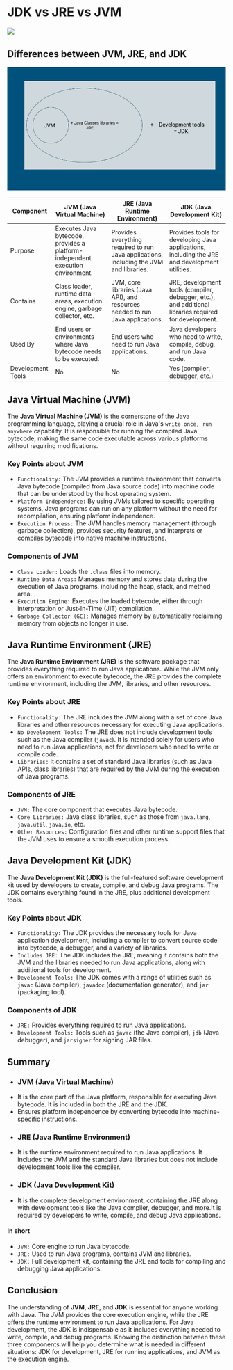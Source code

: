 # JDK vs JRE vs JVM
[![](https://markdown-videos-api.jorgenkh.no/youtube/lbyLT3KgkF0)](https://youtu.be/lbyLT3KgkF0)

## Differences between JVM, JRE, and JDK
![JDK vs JRE vs JVM](https://github.com/nakulmitra/java-tutorial/blob/master/introduction-to-java/jdk-jre-jvm/JDKvsJREvsJVM.png)

|         Component         |   JVM (Java Virtual Machine) |   JRE (Java Runtime Environment)  |   JDK (Java Development Kit) |
| ------------------------- | ---------------------------- | --------------------------------- | ---------------------------- |
| Purpose  | Executes Java bytecode, provides a platform-independent execution environment.  | Provides everything required to run Java applications, including the JVM and libraries.                 | Provides tools for developing Java applications, including the JRE and development utilities.  |  
| Contains  | Class loader, runtime data areas, execution engine, garbage collector, etc. | JVM, core libraries (Java API), and resources needed to run Java applications. | JRE, development tools (compiler, debugger, etc.), and additional libraries required for development. | 
| Used By  | End users or environments where Java bytecode needs to be executed. | End users who need to run Java applications. | Java developers who need to write, compile, debug, and run Java code. | 
| Development Tools  | No | No | Yes (compiler, debugger, etc.) | 

## Java Virtual Machine (JVM)
The **Java Virtual Machine (JVM)** is the cornerstone of the Java programming language, playing a crucial role in Java's `write once, run anywhere` capability. It is responsible for running the compiled Java bytecode, making the same code executable across various platforms without requiring modifications.

### Key Points about JVM
* `Functionality:` The JVM provides a runtime environment that converts Java bytecode (compiled from Java source code) into machine code that can be understood by the host operating system.
* `Platform Independence:` By using JVMs tailored to specific operating systems, Java programs can run on any platform without the need for recompilation, ensuring platform independence.
* `Execution Process:` The JVM handles memory management (through garbage collection), provides security features, and interprets or compiles bytecode into native machine instructions.

### Components of JVM
* `Class Loader:` Loads the `.class` files into memory.
* `Runtime Data Areas:` Manages memory and stores data during the execution of Java programs, including the heap, stack, and method area.
* `Execution Engine:` Executes the loaded bytecode, either through interpretation or Just-In-Time (JIT) compilation.
* `Garbage Collector (GC):` Manages memory by automatically reclaiming memory from objects no longer in use.

## Java Runtime Environment (JRE)
The **Java Runtime Environment (JRE)** is the software package that provides everything required to run Java applications. While the JVM only offers an environment to execute bytecode, the JRE provides the complete runtime environment, including the JVM, libraries, and other resources.

### Key Points about JRE
* `Functionality:` The JRE includes the JVM along with a set of core Java libraries and other resources necessary for executing Java applications.
* `No Development Tools:` The JRE does not include development tools such as the Java compiler (`javac`). It is intended solely for users who need to run Java applications, not for developers who need to write or compile code.
* `Libraries:` It contains a set of standard Java libraries (such as Java APIs, class libraries) that are required by the JVM during the execution of Java programs.

### Components of JRE
* `JVM:` The core component that executes Java bytecode.
* `Core Libraries:` Java class libraries, such as those from `java.lang`, `java.util`, `java.io`, etc.
* `Other Resources:` Configuration files and other runtime support files that the JVM uses to ensure a smooth execution process.

## Java Development Kit (JDK)
The **Java Development Kit (JDK)** is the full-featured software development kit used by developers to create, compile, and debug Java programs. The JDK contains everything found in the JRE, plus additional development tools.

### Key Points about JDK
* `Functionality:` The JDK provides the necessary tools for Java application development, including a compiler to convert source code into bytecode, a debugger, and a variety of libraries.
* `Includes JRE:` The JDK includes the JRE, meaning it contains both the JVM and the libraries needed to run Java applications, along with additional tools for development.
* `Development Tools:` The JDK comes with a range of utilities such as `javac` (Java compiler), `javadoc` (documentation generator), and `jar` (packaging tool).

### Components of JDK
* `JRE:` Provides everything required to run Java applications.
* `Development Tools:` Tools such as `javac` (the Java compiler), `jdb` (Java debugger), and `jarsigner` for signing JAR files.

## Summary
* ### JVM (Java Virtual Machine)
* It is the core part of the Java platform, responsible for executing Java bytecode. It is included in both the JRE and the JDK.
* Ensures platform independence by converting bytecode into machine-specific instructions.
* ### JRE (Java Runtime Environment)
* It is the runtime environment required to run Java applications. It includes the JVM and the standard Java libraries but does not include development tools like the compiler.
* ### JDK (Java Development Kit)
* It is the complete development environment, containing the JRE along with development tools like the Java compiler, debugger, and more.It is required by developers to write, compile, and debug Java applications.

#### In short
* `JVM:` Core engine to run Java bytecode.
* `JRE:` Used to run Java programs, contains JVM and libraries.
* `JDK:` Full development kit, containing the JRE and tools for compiling and debugging Java applications.

## Conclusion
The understanding of **JVM**, **JRE**, and **JDK** is essential for anyone working with Java. The JVM provides the core execution engine, while the JRE offers the runtime environment to run Java applications. For Java development, the JDK is indispensable as it includes everything needed to write, compile, and debug programs. Knowing the distinction between these three components will help you determine what is needed in different situations: JDK for development, JRE for running applications, and JVM as the execution engine.
